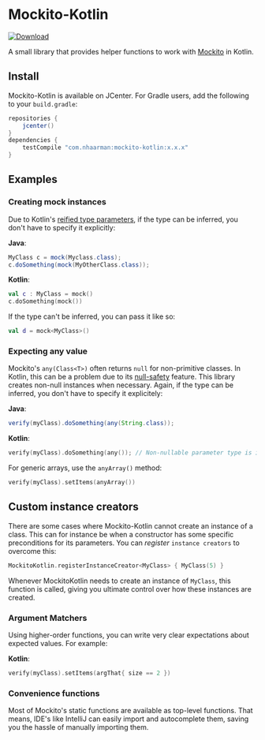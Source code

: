 # Mockito-Kotlin
[ ![Download](https://api.bintray.com/packages/nhaarman/maven/Mockito-Kotlin/images/download.svg) ](https://bintray.com/nhaarman/maven/Mockito-Kotlin/_latestVersion)

A small library that provides helper functions to work with [Mockito](https://github.com/mockito/mockito) in Kotlin.

## Install

Mockito-Kotlin is available on JCenter.
For Gradle users, add the following to your `build.gradle`:

```groovy
repositories {
    jcenter()
}
dependencies {
    testCompile "com.nhaarman:mockito-kotlin:x.x.x"
}
```

## Examples

### Creating mock instances

Due to Kotlin's [reified type parameters](https://kotlinlang.org/docs/reference/inline-functions.html#reified-type-parameters), if the type can be inferred, you don't have to specify it explicitly:

**Java**:
```java
MyClass c = mock(Myclass.class);
c.doSomething(mock(MyOtherClass.class));
```

**Kotlin**:
```kotlin
val c : MyClass = mock()
c.doSomething(mock())
```

If the type can't be inferred, you can pass it like so:

```kotlin
val d = mock<MyClass>()
```


### Expecting any value

Mockito's `any(Class<T>)` often returns `null` for non-primitive classes.
In Kotlin, this can be a problem due to its [null-safety](https://kotlinlang.org/docs/reference/null-safety.html) feature.
This library creates non-null instances when necessary.
Again, if the type can be inferred, you don't have to specify it explicitely:

**Java**:
```java
verify(myClass).doSomething(any(String.class));
```

**Kotlin**:
```kotlin
verify(myClass).doSomething(any()); // Non-nullable parameter type is inferred
```

For generic arrays, use the `anyArray()` method:

```kotlin
verify(myClass).setItems(anyArray())
```

## Custom instance creators

There are some cases where Mockito-Kotlin cannot create an instance of a class. 
This can for instance be when a constructor has some specific preconditions
for its parameters.
You can _register_ `instance creators` to overcome this:

```kotlin
MockitoKotlin.registerInstanceCreator<MyClass> { MyClass(5) }
```

Whenever MockitoKotlin needs to create an instance of `MyClass`, this function is called,
giving you ultimate control over how these instances are created.

### Argument Matchers

Using higher-order functions, you can write very clear expectations about expected values.
For example:

**Kotlin**:
```kotlin
verify(myClass).setItems(argThat{ size == 2 })
```

### Convenience functions

Most of Mockito's static functions are available as top-level functions.
That means, IDE's like IntelliJ can easily import and autocomplete them, saving you the hassle of manually importing them.


